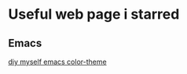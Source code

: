 # Useful web page i starred


## Emacs
[diy myself emacs color-theme](https://emacsfodder.github.io/emacs-theme-editor/)

